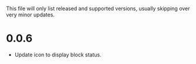This file will only list released and supported versions, usually skipping over very minor updates.

0.0.6
=====

* Update icon to display block status.
